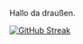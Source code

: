 Hallo da draußen. 

[![GitHub Streak](https://streak-stats.demolab.com/?user=DenverCoder1)](https://git.io/streak-stats)
